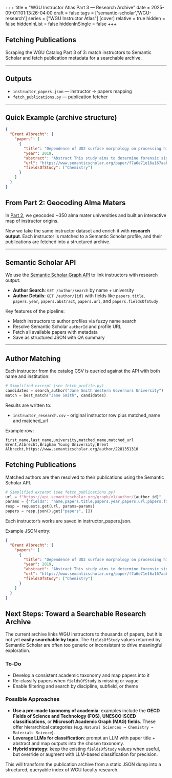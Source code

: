 +++
title = "WGU Instructor Atlas Part 3 — Research Archive"
date = 2025-09-01T01:13:26-04:00
draft = false
tags = ['semantic-scholar','WGU-research']
series = ["WGU Instructor Atlas"]
[cover]
relative = true
hidden = false
hiddenInList = false
hiddenInSingle = false
+++

## Fetching Publications  
Scraping the WGU Catalog Part 3 of 3: match instructors to Semantic Scholar and fetch publication metadata for a searchable archive.

---

## Outputs  
- `instructor_papers.json` — instructor → papers mapping  
- `fetch_publications.py` — publication fetcher

---

## Quick Example (archive structure)  
```json
{
  "Brent Albrecht": {
    "papers": [
      {
        "title": "Dependence of UO2 surface morphology on processing history within a single synthetic route",
        "year": 2019,
        "abstract": "Abstract This study aims to determine forensic signatures ...",
        "url": "https://www.semanticscholar.org/paper/f7a6e71e16a167aab30b9b68023679dbda18accf",
        "fieldsOfStudy": ["Chemistry"]
      }
    ]
  }
}
```

## From Part 2: Geocoding Alma Maters  
In [Part 2](../wgu-instructor-atlas-2/), we geocoded ~350 alma mater universities and built an interactive map of instructor origins.  

Now we take the same instructor dataset and enrich it with **research output**. Each instructor is matched to a Semantic Scholar profile, and their publications are fetched into a structured archive.  

---

## Semantic Scholar API  

We use the [Semantic Scholar Graph API](https://www.semanticscholar.org/product/api%2Ftutorial) to link instructors with research output:  

- **Author Search**: `GET /author/search` by name + university  
- **Author Details**: `GET /author/{id}` with fields like `papers.title`, `papers.year`, `papers.abstract`, `papers.url`, and `papers.fieldsOfStudy`  

Key features of the pipeline:  
- Match instructors to author profiles via fuzzy name search  
- Resolve Semantic Scholar `authorId` and profile URL  
- Fetch all available papers with metadata  
- Save as structured JSON with QA summary  

---

## Author Matching  

Each instructor from the catalog CSV is queried against the API with both name and institution:  

```python
# Simplified excerpt (see fetch_profile.py)
candidates = search_author("Jane Smith Western Governors University")
match = best_match("Jane Smith", candidates)
```


Results are written to:
- `instructor_research.csv` - original instructor row plus matched_name and matched_url

Example row:

```text
first_name,last_name,university,matched_name,matched_url
Brent,Albrecht,Brigham Young University,Brent Albrecht,https://www.semanticscholar.org/author/2281351310

```


## Fetching Publications  

Matched authors are then resolved to their publications using the Semantic Scholar API.  

```python
# Simplified excerpt (see fetch_publications.py)
url = f"https://api.semanticscholar.org/graph/v1/author/{author_id}"
params = {"fields": "name,papers.title,papers.year,papers.url,papers.fieldsOfStudy"}
resp = requests.get(url, params=params)
papers = resp.json().get("papers", [])
```

Each instructor’s works are saved in instructor_papers.json.

Example JSON entry:
```json
{
  "Brent Albrecht": {
    "papers": [
      {
        "title": "Dependence of UO2 surface morphology on processing history within a single synthetic route",
        "year": 2019,
        "abstract": "Abstract This study aims to determine forensic signatures ...",
        "url": "https://www.semanticscholar.org/paper/f7a6e71e16a167aab30b9b68023679dbda18accf",
        "fieldsOfStudy": ["Chemistry"]
      }
    ]
  }
}

```

## Next Steps: Toward a Searchable Research Archive  

The current archive links WGU instructors to thousands of papers, but it is not yet **easily searchable by topic**. The `fieldsOfStudy` values returned by Semantic Scholar are often too generic or inconsistent to drive meaningful exploration.  

### To-Do  
- Develop a consistent academic taxonomy and map papers into it  
- Re-classify papers when `fieldsOfStudy` is missing or vague  
- Enable filtering and search by discipline, subfield, or theme  

### Possible Approaches  
- **Use a pre-made taxonomy of academia**: examples include the **OECD Fields of Science and Technology (FOS)**, **UNESCO ISCED classifications**, or **Microsoft Academic Graph (MAG) fields**. These offer hierarchical categories (e.g. `Natural Sciences → Chemistry → Materials Science`).  
- **Leverage LLMs for classification**: prompt an LLM with paper title + abstract and map outputs into the chosen taxonomy.  
- **Hybrid strategy**: keep the existing `fieldsOfStudy` values when useful, but override or augment with LLM-based classification for precision.  

This will transform the publication archive from a static JSON dump into a structured, queryable index of WGU faculty research.  